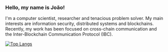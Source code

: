 ### Hello, my name is João!

I'm a computer scientist, researcher and tenacious problem solver.
My main interests are information security, distributed systems and blockchains. 
Recently, my work has been focused on cross-chain communication and the Inter-Blockchain Communication Protocol (IBC).

[![Top Langs](https://github-readme-stats-joaotavs-projects.vercel.app/api/top-langs/?username=joaotav&layout=compact&theme=transparent&hide_progress=true)](https://github.com/joaotav/github-readme-stats)


